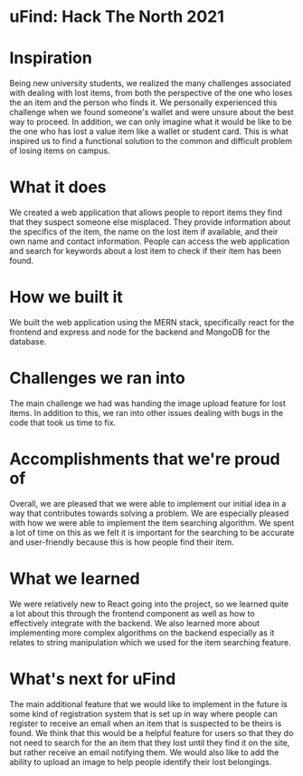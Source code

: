 # uFind: Hack The North 2021

# Inspiration

Being new university students, we realized the many challenges associated with dealing with lost items, from both the perspective of the one who loses the an item and the person who finds it. We personally experienced this challenge when we found someone's wallet and were unsure about the best way to proceed. In addition, we can only imagine what it would be like to be the one who has lost a value item like a wallet or student card. This is what inspired us to find a functional solution to the common and difficult problem of losing items on campus.

# What it does

We created a web application that allows people to report items they find that they suspect someone else misplaced. They provide information about the specifics of the item, the name on the lost item if available, and their own name and contact information. People can access the web application and search for keywords about a lost item to check if their item has been found.

# How we built it

We built the web application using the MERN stack, specifically react for the frontend and express and node for the backend and MongoDB for the database.

# Challenges we ran into

The main challenge we had was handing the image upload feature for lost items. In addition to this, we ran into other issues dealing with bugs in the code that took us time to fix.

# Accomplishments that we're proud of

Overall, we are pleased that we were able to implement our initial idea in a way that contributes towards solving a problem. We are especially pleased with how we were able to implement the item searching algorithm. We spent a lot of time on this as we felt it is important for the searching to be accurate and user-friendly because this is how people find their item.

# What we learned

We were relatively new to React going into the project, so we learned quite a lot about this through the frontend component as well as how to effectively integrate with the backend. We also learned more about implementing more complex algorithms on the backend especially as it relates to string manipulation which we used for the item searching feature.

# What's next for uFind

The main additional feature that we would like to implement in the future is some kind of registration system that is set up in way where people can register to receive an email when an item that is suspected to be theirs is found. We think that this would be a helpful feature for users so that they do not need to search for the an item that they lost until they find it on the site, but rather receive an email notifying them. We would also like to add the ability to upload an image to help people identify their lost belongings.
